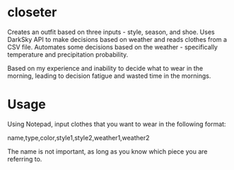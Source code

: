 # closeter
Creates an outfit based on three inputs - style, season, and shoe. Uses DarkSky API to make decisions based on weather and reads clothes from a CSV file. Automates some decisions based on the weather - specifically temperature and precipitation probability.

Based on my experience and inability to decide what to wear in the morning, leading to decision fatigue and wasted time in the mornings.

# Usage
Using Notepad, input clothes that you want to wear in the following format:

name,type,color,style1,style2,weather1,weather2

The name is not important, as long as you know which piece you are referring to.
